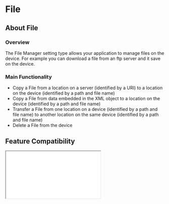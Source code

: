 # File

## About File

### Overview

The File Manager setting type allows your application to manage files on the device. For example you can download a file from an ftp server and it save on the device.

### Main Functionality

* Copy a File from a location on a server (identified by a URI) to a location on the device (identified by a path and file name) 
* Copy a File from data embedded in the XML object to a location on the device (identified by a path and file name) 
* Transfer a File from one location on a device (identified by a path and file name) to another location on the same device (identified by a path and file name)
* Delete a File from the device


## Feature Compatibility
<iframe src="compare.html#mx=4.3&csp=FileMgr&os=All&embed=true"></iframe> 
